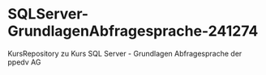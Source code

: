 # SQLServer-GrundlagenAbfragesprache-241274
KursRepository zu Kurs SQL Server - Grundlagen Abfragesprache der ppedv AG

